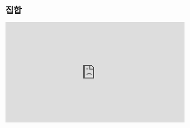 # 집합

<iframe
  loading="lazy" width="560" height="315" className="youtube" src="https://www.youtube.com/embed/D3sZWUlvDuY" title="YouTube video player" frameBorder="0" allow="accelerometer; autoplay; clipboard-write; encrypted-media; gyroscope; picture-in-picture" />

집합이란 어떤 객관적인 조건에 따라 나뉘어진 목록이라고 할 수 있습니다.

객관적이란 분명한 기준을 뜻합니다.

예를 들어 키 큰 사람은 집합이 될 수 없습니다.

그 이유는 사람마다 키가 크다는 기준이 다르기 때문입니다.

예를 들어 우리반에서 서울에 사는 친구들의 집합을 만들어 보겠습니다.

<iframe
  loading="lazy" title="Python Playground" src="https://trinket.io/embed/python3/17ff96c784" height="400" />

## 집합의 특징

집합에는 순서가 없습니다.

집합에서는 순서가 없기 때문에 항상 코드를 실행할 때 마다 집합에 있는 값들의 순서는 항상 바뀝니다.

## 집합에 값 더하고 빼기

집합 끝 부분에 값을 더하기 위하여 우리는 `add()`를 사용해 보겠습니다.

CODE1 예시를 확인하세요.

집합을 붙이기 위하여 `update()`을 사용할 수 있습니다.

CODE2에서 확인할 수 있습니다.

<iframe
  loading="lazy" title="Python Playground" src="https://trinket.io/embed/python3/1c4e61a04e" height="400" />

## 집합 값 제거

`colorSet`이라는 집합에 있는 값 중에서 `red`라는 아이템을 `remove()`를 사용해서 제거해 보겠습니다.

`remove()`라는 메서드를 사용하는데 만일 `red`라는 아이템이 집합 안에 존재하지 않다면 에러가 생깁니다.

에러가 생기지 않는 것을 원한다면 `discard()` 메서드를 사용하세요.

<iframe
  loading="lazy" title="Python Playground" src="https://trinket.io/embed/python3/62528e1b44" height="400" />
